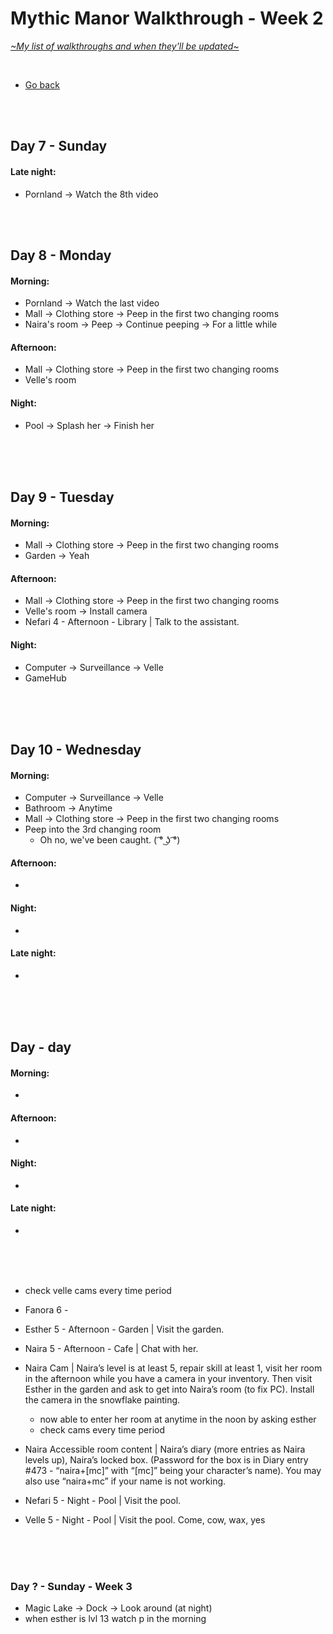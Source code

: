 # Mythic Manor Walkthrough - Week 2
[*\~My list of walkthroughs and when they'll be updated\~*](https://www.patreon.com/maimlain)

<br>

- [Go back](https://github.com/maim-lain/mythicmanor/blob/master/walkthrough.md)

<br>
<br>

## Day 7 - Sunday
#### Late night:
- Pornland -> Watch the 8th video

<br>
<br>

## Day 8 - Monday
#### Morning:
- Pornland -> Watch the last video
- Mall -> Clothing store -> Peep in the first two changing rooms
- Naira's room -> Peep -> Continue peeping -> For a little while

#### Afternoon:
- Mall -> Clothing store -> Peep in the first two changing rooms
- Velle's room

#### Night:
- Pool -> Splash her -> Finish her

<br>
<br>
<br>

## Day 9 - Tuesday
#### Morning:
- Mall -> Clothing store -> Peep in the first two changing rooms
- Garden -> Yeah

#### Afternoon:
- Mall -> Clothing store -> Peep in the first two changing rooms
- Velle's room -> Install camera
- Nefari 4 - Afternoon - Library | Talk to the assistant.

#### Night:
- Computer -> Surveillance -> Velle
- GameHub

<br>
<br>
<br>

## Day 10 - Wednesday
#### Morning:
- Computer -> Surveillance -> Velle
- Bathroom -> Anytime
- Mall -> Clothing store -> Peep in the first two changing rooms
- Peep into the 3rd changing room
    - Oh no, we've been caught. ( ͡° ͜ʖ ͡°)

#### Afternoon:
- 

#### Night:
- 

#### Late night:
- 

<br>
<br>
<br>

## Day  - day
#### Morning:
- 

#### Afternoon:
- 

#### Night:
- 

#### Late night:
- 

<br>
<br>
<br>

- check velle cams every time period


- Fanora 6 - 

- Esther 5 - Afternoon - Garden | Visit the garden.
- Naira 5 - Afternoon - Cafe | Chat with her.
- Naira Cam | Naira’s level is at least 5, repair skill at least 1, visit her room in the afternoon while you have a camera in your inventory. Then visit Esther in the garden and ask to get into Naira’s room (to fix PC). Install the camera in the snowflake painting.
    - now able to enter her room at anytime in the noon by asking esther
    - check cams every time period
- Naira Accessible room content | Naira’s diary (more entries as Naira levels up), Naira’s locked box. (Password for the box is in Diary entry #473 - “naira+[mc]” with “[mc]” being your character’s name). You may also use “naira+mc” if your name is not working.

- Nefari 5 - Night - Pool | Visit the pool.
- Velle 5 - Night - Pool | Visit the pool. Come, cow, wax, yes







<br>
<br>
<br>

### Day ? - Sunday - Week 3
- Magic Lake -> Dock -> Look around (at night)
- when esther is lvl 13 watch p in the morning
